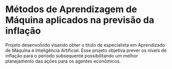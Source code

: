 # Métodos de Aprendizagem de Máquina aplicados na previsão da inflação

Projeto desenvolvido visando obter o titulo de especialista em Aprendizado de Máquina e Inteligência Artificial. Esse projeto objetiva prever os níveis de inflação para o período subsequente possibilitando um melhor planejamento das ações para os agentes econômicos.
